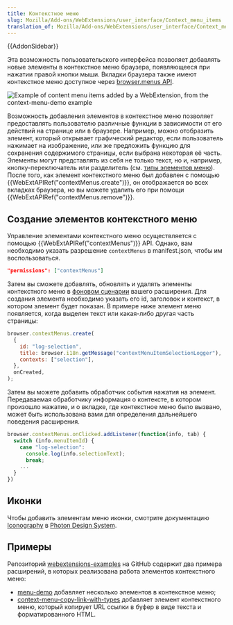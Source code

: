 ```yaml
---
title: Контекстное меню
slug: Mozilla/Add-ons/WebExtensions/user_interface/Context_menu_items
translation_of: Mozilla/Add-ons/WebExtensions/user_interface/Context_menu_items
---
```


{{AddonSidebar}}

Эта возможность пользовательского интерфейса позволяет добавлять новые элементы в контекстное меню браузера, появляющееся при нажатии правой кнопки мыши. Вкладки браузера также имеют контекстное меню доступное через [browser.menus API](/en-US/Add-ons/WebExtensions/API/menus).

![Example of content menu items added by a WebExtension, from the context-menu-demo example](context_menu_example.png)

Возможность добавления элементов в контекстное меню позволяет предоставлять пользователю различные функции в зависимости от его действий на странице или в браузере. Например, можно отобразить элемент, который открывает графический редактор, если пользователь нажимает на изображение, или же предложить функцию для сохранения содержимого страницы, если выбрана некоторая её часть. Элементы могут представлять из себя не только текст, но и, например, кнопку-переключатель или разделитель (см. [типы элементов меню](/ru/docs/Mozilla/Add-ons/WebExtensions/API/menus/ItemType)). После того, как элемент контекстного меню был добавлен с помощью {{WebExtAPIRef("contextMenus.create")}}, он отображается во всех вкладках браузера, но вы можете удалить его при помощи {{WebExtAPIRef("contextMenus.remove")}}.

## Создание элементов контекстного меню

Управление элементами контекстного меню осуществляется с помощью {{WebExtAPIRef("contextMenus")}} API. Однако, вам необходимо указать разрешение `contextMenus` в manifest.json, чтобы им воспользоваться.

```json
"permissions": ["contextMenus"]
```

Затем вы сможете добавлять, обновлять и удалять элементы контекстного меню в [фоновом сценарии](/ru/docs/Mozilla/Add-ons/WebExtensions/manifest.json/background) вашего расширения. Для создания элемента необходимо указать его id, заголовок и контекст, в котором элемент будет показан. В примере ниже элемент меню появляется, когда выделен текст или какая-либо другая часть страницы:

```js
browser.contextMenus.create(
  {
    id: "log-selection",
    title: browser.i18n.getMessage("contextMenuItemSelectionLogger"),
    contexts: ["selection"],
  },
  onCreated,
);
```

Затем вы можете добавить обработчик события нажатия на элемент. Передаваемая обработчику информация о контексте, в котором произошло нажатие, и о вкладке, где контекстное меню было вызвано, может быть использована вами для определения дальнейшего поведения расширения.

```js
browser.contextMenus.onClicked.addListener(function(info, tab) {
  switch (info.menuItemId) {
    case "log-selection":
      console.log(info.selectionText);
      break;
    ...
  }
})
```

## Иконки

Чтобы добавить элементам меню иконки, смотрите документацию [Iconography](https://design.firefox.com/photon/visuals/iconography.html) в [Photon Design System](https://design.firefox.com/photon/index.html).

## Примеры

Репозиторий [webextensions-examples](https://github.com/mdn/webextensions-examples) на GitHub содержит два примера расширений, в которых реализована работа элементов контекстного меню:

- [menu-demo](https://github.com/mdn/webextensions-examples/tree/master/menu-demo) добавляет несколько элементов в контекстное меню;
- [context-menu-copy-link-with-types](https://github.com/mdn/webextensions-examples/tree/master/context-menu-copy-link-with-types) добавляет элемент контекстного меню, который копирует URL ссылки в буфер в виде текста и форматированного HTML.
